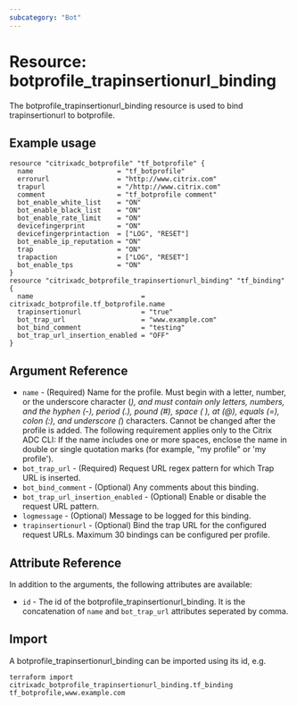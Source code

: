 ```yaml
---
subcategory: "Bot"
---
```


# Resource: botprofile_trapinsertionurl_binding

The botprofile_trapinsertionurl_binding resource is used to bind trapinsertionurl to botprofile.


## Example usage

```hcl
resource "citrixadc_botprofile" "tf_botprofile" {
  name                     = "tf_botprofile"
  errorurl                 = "http://www.citrix.com"
  trapurl                  = "/http://www.citrix.com"
  comment                  = "tf_botprofile comment"
  bot_enable_white_list    = "ON"
  bot_enable_black_list    = "ON"
  bot_enable_rate_limit    = "ON"
  devicefingerprint        = "ON"
  devicefingerprintaction  = ["LOG", "RESET"]
  bot_enable_ip_reputation = "ON"
  trap                     = "ON"
  trapaction               = ["LOG", "RESET"]
  bot_enable_tps           = "ON"
}
resource "citrixadc_botprofile_trapinsertionurl_binding" "tf_binding" {
  name                           = citrixadc_botprofile.tf_botprofile.name
  trapinsertionurl               = "true"
  bot_trap_url                   = "www.example.com"
  bot_bind_comment               = "testing"
  bot_trap_url_insertion_enabled = "OFF"
}
```


## Argument Reference

* `name` - (Required) Name for the profile. Must begin with a letter, number, or the underscore character (_), and must contain only letters, numbers, and the hyphen (-), period (.), pound (#), space ( ), at (@), equals (=), colon (:), and underscore (_) characters. Cannot be changed after the profile is added.  The following requirement applies only to the Citrix ADC CLI: If the name includes one or more spaces, enclose the name in double or single quotation marks (for example, "my profile" or 'my profile').
* `bot_trap_url` - (Required) Request URL regex pattern for which Trap URL is inserted.
* `bot_bind_comment` - (Optional) Any comments about this binding.
* `bot_trap_url_insertion_enabled` - (Optional) Enable or disable the request URL pattern.
* `logmessage` - (Optional) Message to be logged for this binding.
* `trapinsertionurl` - (Optional) Bind the trap URL for the configured request URLs. Maximum 30 bindings can be configured per profile.


## Attribute Reference

In addition to the arguments, the following attributes are available:

* `id` - The id of the botprofile_trapinsertionurl_binding. It is the concatenation of `name` and `bot_trap_url` attributes seperated by comma.


## Import

A botprofile_trapinsertionurl_binding can be imported using its id, e.g.

```shell
terraform import citrixadc_botprofile_trapinsertionurl_binding.tf_binding tf_botprofile,www.example.com
```
